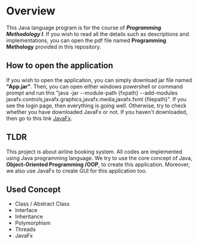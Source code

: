 # Overview
  This Java language program is for the course of ***Programming Methodology I***.
If you wish to read all the details such as descriptions and implementations, you can open the pdf file named **Programming Methology** provided in this repository.

## How to open the application
  If you wish to open the application, you can simply download jar file named **"App.jar"**. Then, you can open either windows powershell or command prompt and run this "java -jar --module-path {fxpath} --add-modules javafx.controls,javafx.graphics,javafx.media,javafx.fxml {filepath}". If you see the login page, then everything is going well. Otherwise, try to check whether you have downloaded JavaFx or not. If you haven't downloaded, then go to this link [JavaFx](https://gluonhq.com/products/javafx/).

## TLDR
  This project is about airline booking system. All codes are implemented using Java programming language. We try to use the core concept of Java, **Object-Oriented Programming /OOP**, to create this application. Moreover, we also use JavaFx to create GUI for this application too.

## Used Concept
- Class / Abstract Class
- Interface
- Inheritance
- Polymorphism
- Threads
- JavaFx
